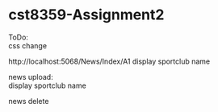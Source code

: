 # cst8359-Assignment2

ToDo:   
css change 


http://localhost:5068/News/Index/A1
display sportclub name

news upload:  
display sportclub name 

news delete    